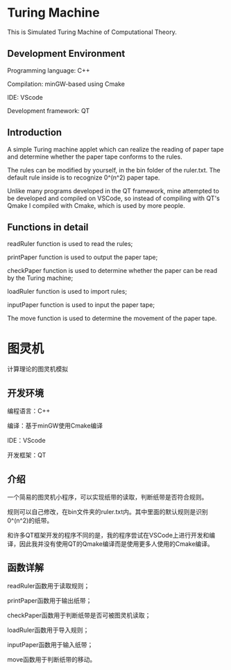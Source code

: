 # Turing Machine

This is Simulated Turing Machine of Computational Theory.


## Development Environment
Programming language: C++

Compilation: minGW-based using Cmake

IDE: VScode

Development framework: QT

## Introduction
A simple Turing machine applet which can realize the reading of paper tape and determine whether the paper tape conforms to the rules.

The rules can be modified by yourself, in the bin folder of the ruler.txt. The default rule inside is to recognize 0^(n^2) paper tape.

Unlike many programs developed in the QT framework, mine attempted to be developed and compiled on VSCode, so instead of compiling with QT's Qmake I compiled with Cmake, which is used by more people.

## Functions in detail
readRuler function is used to read the rules;

printPaper function is used to output the paper tape;

checkPaper function is used to determine whether the paper can be read by the Turing machine;

loadRuler function is used to import rules;

inputPaper function is used to input the paper tape;

The move function is used to determine the movement of the paper tape.

# 图灵机

计算理论的图灵机模拟

## 开发环境
编程语言：C++

编译：基于minGW使用Cmake编译

IDE：VScode

开发框架：QT

## 介绍
一个简易的图灵机小程序，可以实现纸带的读取，判断纸带是否符合规则。

规则可以自己修改，在bin文件夹的ruler.txt内。其中里面的默认规则是识别0^(n^2)的纸带。

和许多QT框架开发的程序不同的是，我的程序尝试在VSCode上进行开发和编译，因此我并没有使用QT的Qmake编译而是使用更多人使用的Cmake编译。

## 函数详解
readRuler函数用于读取规则；

printPaper函数用于输出纸带；

checkPaper函数用于判断纸带是否可被图灵机读取；

loadRuler函数用于导入规则；

inputPaper函数用于输入纸带；

move函数用于判断纸带的移动。
